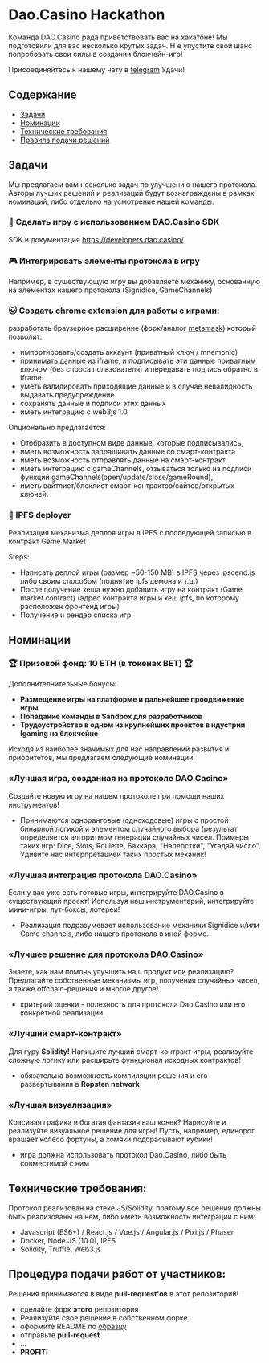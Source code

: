 # Dao.Casino Hackathon

Команда DAO.Casino рада приветствовать вас на хакатоне!
Мы подготовили для вас несколько крутых задач. Н
е упустите свой шанс попробовать свои силы в создании блокчейн-игр!

Присоединяйтесь к нашему чату в [telegram](https://t.me/daocasino_developers)
Удачи!

## Содержание
    
- [Задачи](#Задачи)
- [Номинации](#Номинации)
- [Технические требования](#Технические-требования)
- [Правила подачи решений](#Процедура-подачи-работ-от-участников)

## Задачи

Мы предлагаем вам несколько задач по улучшению нашего протокола. Авторы лучших решений и реализаций будут вознаграждены в рамках номинаций, либо отдельно на усмотрение нашей команды.

### :game_die: Сделать игру c использованием DAO.Casino SDK

SDK и документация https://developers.dao.casino/

### :video_game: Интегрировать элементы протокола в игру

Например, в существующую игру вы добавляете механику, основанную на элементах нашего протокола (Signidice, GameChannels)

### :cat: Создать chrome extension для работы с играми:

разработать браузерное расширение (форк/аналог [metamask](https://metamask.io/)) который позволит:

 - импортировать/создать аккаунт (приватный ключ / mnemonic) 
 - принимать данные из iframe, и подписывать эти данные приватным ключом (без спроса пользователя) и передавать подпись обратно в iframe.
 - уметь валидировать приходящие данные и в случае невалидность выдавать предупреждение
 - сохранять данные и подписи этих данных
 - иметь интеграцию с web3js 1.0

Опционально предлагается:

 - Отобразить в доступном виде данные, которые подписывались, 
 - иметь возможность запрашивать данные со смарт-контракта
 - иметь возможность отправлять данные на смарт-контракт,
 - иметь интеграцию с gameChannels, отзываться только на подписи функций gameChannels(open/update/close/gameRound), 
 - иметь вайтлист/блеклист смарт-контрактов/сайтов/открытых ключей.

### :floppy_disk: IPFS deployer

Реализация механизма деплоя игры в IPFS c последующей записью в контракт Game Market

Steps:

 - Написать деплой игры (размер ~50-150 MB) в IPFS через ipscend.js либо своим способом (поднятие ipfs демона и т.д.)
 - После получение хеша нужно добавить игру на контракт (Game market contract) (адрес контракта игры и хеш ipfs, по которому расположен фронтенд игры)
 - Получение и рендер списка игр

## Номинации

### :trophy: Призовой фонд: 10 ETH (в токенах BET) :trophy:

Дополнителнительные бонусы:

 - **Размещение игры на платформе и дальнейшее проодвижение игры**
 - **Попадание команды в Sandbox для разработчиков**
 - **Трудоустройство в одном из крупнейших проектов в идустрии Igaming на блокчейне**

Исходя из наиболее значимых для нас направлений развития и приоритетов, мы предлагаем следующие номинации:

### «Лучшая игра, созданная на протоколе DAO.Casino»

Создайте новую игру на нашем протоколе при помощи наших инструментов!

 - Принимаются одноранговые (одноходовые) игры с простой бинарной логикой и элементом случайного выбора (результат определяется алгоритмом генерации случайных чисел. Примеры таких игр: Dice, Slots, Roulette, Баккара, "Наперстки", "Угадай число". Удивите нас интерпретацией таких простых механик!

### «Лучшая интеграция протокола DAO.Casino»

Если у вас уже есть готовые игры, интегрируйте DAO.Casino в существующий проект! Используя наш инструментарий, интегрируйте мини-игры, лут-боксы, лотереи!

 - Реализация подразумевает использование механики Signidice и/или Game channels, либо нашего протокола в иной форме.

### «Лучшее решение для протокола DAO.Casino»

Знаете, как нам помочь улучшить наш продукт или реализацию? Предлагайте собственные механизмы игр, получения случайных чисел, а также offchain-решения и многое другое!

- критерий оценки - полезность для протокола Dao.Casino или его конкретной реализации. 

### «Лучший смарт-контракт»

Для гуру **Solidity!** Напишите лучший смарт-контракт игры, реализуйте сложную логику или расширьте функционал исходных контрактов!

 - обязательна возможность компиляции решения и его развертывания в **Ropsten network**

### «Лучшая визуализация»

Красивая графика и богатая фантазия ваш конек? Нарисуйте и реализуйте визуальное решение для игры! Пусть, например, единорог вращает колесо фортуны, а хомяки подбрасывают кубики!

- игра должна использовать  протокол Dao.Casino, либо быть совместимой с ним

## Технические требования:

Протокол реализован на стеке JS/Solidity, поэтому все решения должны быть реализованы на нем, либо иметь возможность интеграции с ним:

 - Javascript (ES6+) / React.js / Vue.js / Angular.js / Pixi.js / Phaser
 - Docker, Node.JS (10.0), IPFS
 - Solidity, Truffle, Web3.js

## Процедура подачи работ от участников:

Решения принимаются в виде **pull-request'ов** в этот репозиторий!

 - сделайте форк **этого** репозитория
 - Реализуйте свое решение в собственном форке
 - оформите README по [образцу]()
 - отправьте **pull-request**
 - ...
 - **PROFIT!**
